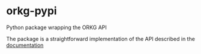 # orkg-pypi
Python package wrapping the ORKG API

The package is a straightforward implementation of the API described in the [documentation](http://orkg.git.tib.eu/orkg-prototype/api-doc/)
